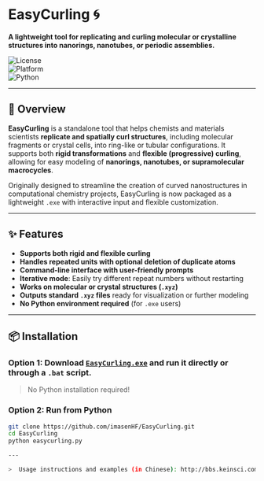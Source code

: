 # EasyCurling 🌀  
**A lightweight tool for replicating and curling molecular or crystalline structures into nanorings, nanotubes, or periodic assemblies.**

![License](https://img.shields.io/badge/license-MIT-green)  
![Platform](https://img.shields.io/badge/platform-Windows-blue)  
![Python](https://img.shields.io/badge/python-3.8+-yellow)

---

## 🧬 Overview

**EasyCurling** is a standalone tool that helps chemists and materials scientists **replicate and spatially curl structures**, including molecular fragments or crystal cells, into ring-like or tubular configurations. It supports both **rigid transformations** and **flexible (progressive) curling**, allowing for easy modeling of **nanorings, nanotubes, or supramolecular macrocycles**.

Originally designed to streamline the creation of curved nanostructures in computational chemistry projects, EasyCurling is now packaged as a lightweight `.exe` with interactive input and flexible customization.

---

## ✨ Features

- **Supports both rigid and flexible curling**  
- **Handles repeated units with optional deletion of duplicate atoms**
- **Command-line interface with user-friendly prompts**
- **Iterative mode**: Easily try different repeat numbers without restarting
- **Works on molecular or crystal structures (`.xyz`)**
- **Outputs standard `.xyz` files** ready for visualization or further modeling
- **No Python environment required** (for `.exe` users)

---

## 📦 Installation

### Option 1: Download [`EasyCurling.exe`](https://github.com/imasenHF/EasyCurling/releases/download/v1.0.0/EasyCurling.7z) and run it directly or through a `.bat` script.

> No Python installation required!

### Option 2: Run from Python

```bash
git clone https://github.com/imasenHF/EasyCurling.git
cd EasyCurling
python easycurling.py

---

>  Usage instructions and examples (in Chinese): http://bbs.keinsci.com/thread-53009-1-1.html
